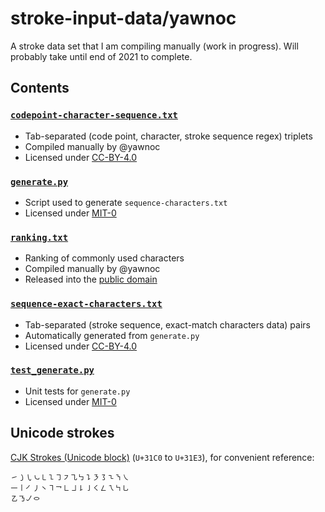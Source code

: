 # stroke-input-data/yawnoc

A stroke data set that I am compiling manually (work in progress).
Will probably take until end of 2021 to complete.


## Contents

### [`codepoint-character-sequence.txt`]

- Tab-separated (code point, character, stroke sequence regex) triplets
- Compiled manually by @yawnoc
- Licensed under [CC-BY-4.0]

### [`generate.py`]

- Script used to generate `sequence-characters.txt`
- Licensed under [MIT-0]

### [`ranking.txt`]

- Ranking of commonly used characters
- Compiled manually by @yawnoc
- Released into the [public domain]

### [`sequence-exact-characters.txt`]

- Tab-separated (stroke sequence, exact-match characters data) pairs
- Automatically generated from `generate.py`
- Licensed under [CC-BY-4.0]

### [`test_generate.py`]

- Unit tests for `generate.py`
- Licensed under [MIT-0]

[`codepoint-character-sequence.txt`]: codepoint-character-sequence.txt
[`generate.py`]: generate.py
[`ranking.txt`]: ranking.txt
[`sequence-exact-characters.txt`]: sequence-exact-characters.txt
[`test_generate.py`]: test_generate.py
[CC-BY-4.0]: https://creativecommons.org/licenses/by/4.0/
[MIT-0]: https://spdx.org/licenses/MIT-0
[public domain]: https://creativecommons.org/publicdomain/zero/1.0/


## Unicode strokes

[CJK Strokes (Unicode block)] (`U+31C0` to `U+31E3`),
for convenient reference:

````
㇀㇁㇂㇃㇄㇅㇆㇇㇈㇉㇊㇋㇌㇍㇎㇏
㇐㇑㇒㇓㇔㇕㇖㇗㇘㇙㇚㇛㇜㇝㇞㇟
㇠㇡㇢㇣
````

[CJK Strokes (Unicode block)]:
  https://en.wikipedia.org/wiki/CJK_Strokes_(Unicode_block)
